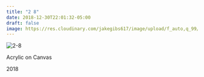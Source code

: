```yaml
---
title: "2 8"
date: 2018-12-30T22:01:32-05:00
draft: false
image: https://res.cloudinary.com/jakegibs617/image/upload/f_auto,q_99/v1546225261/2_8_thumb.png
---
```


![2-8](https://res.cloudinary.com/jakegibs617/image/upload/c_limit,f_auto,w_450,x_499,y_667/v1546225261/2_8.jpg)

<div class="container">
	<div class="specs">
		<p>Acrylic on Canvas</p>
		<p>2018</p>
	</div>

</div>

